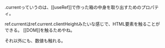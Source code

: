 .currentっていうのは、[[useRef]]で作った箱の中身を取り出すためのプロパティ。

ref.currentはref.current.clientHeightみたいな感じで、HTML要素を触ることができる。
[[DOM]]を触るためやね。

それ以外にも、数値も触れる。

